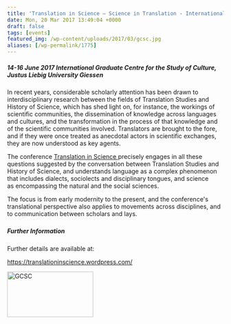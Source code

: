 ```yaml
---
title: 'Translation in Science – Science in Translation - International Conference, Giessen, Germany, 30-31 March 2017'
date: Mon, 20 Mar 2017 13:49:04 +0000
draft: false
tags: [events]
featured_img: /wp-content/uploads/2017/03/gcsc.jpg
aliases: [/wp-permalink/1775]
---
```


<div class="entry-post"><h5>14-16 June 2017
International Graduate Centre for the Study of Culture, Justus Liebig University Giessen</h5>
In recent years, considerable scholarly attention has been drawn to interdisciplinary research between the fields of Translation Studies and History of Science, which has shed light on, for instance, the workings of scientific communities, the dissemination of knowledge across languages and cultures, and the transformation in the process of that knowledge and of the scientific communities involved. Translators are brought to the fore, and if they were once treated as anecdotal actors in scientific exchanges, they are now understood as key agents.

The conference <a href="https://translationinscience.wordpress.com/">Translation in Science </a>precisely engages in all these questions suggested by the conversation between Translation Studies and History of Science, and understands language as a complex phenomenon that includes dialects, sociolects and disciplinary tongues, and science as encompassing the natural and the social sciences.

The focus is from early modernity to the present, and the conference's translational perspective also applies to movements across disciplines, and to communication between scholars and lays.
<h5></h5>
<h5>Further Information</h5>
Further details are available at:

<a href="https://translationinscience.wordpress.com/">https://translationinscience.wordpress.com/</a>

<img class="alignleft size-full wp-image-1774" src="/wp-content/uploads/2017/03/gcsc.jpg" alt="GCSC" width="200" height="106" /></div>
